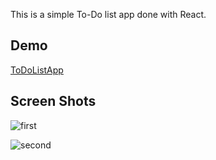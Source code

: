 This is a simple To-Do list app done with React.


## Demo

[ToDoListApp](https://hussienibrahiem95.github.io/ToDoListApp/)


## Screen Shots


![first](https://user-images.githubusercontent.com/15314292/123104168-03faf400-d437-11eb-8c85-a4724c22eb9b.jpeg)

![second](https://user-images.githubusercontent.com/15314292/123104177-052c2100-d437-11eb-9e99-9d21646fa8ad.png)

